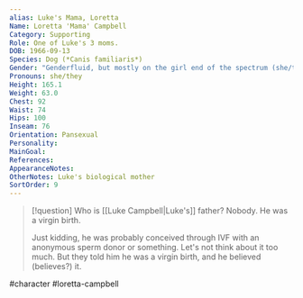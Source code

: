 ```yaml
---
alias: Luke's Mama, Loretta
Name: Loretta 'Mama' Campbell
Category: Supporting
Role: One of Luke's 3 moms.
DOB: 1966-09-13
Species: Dog (*Canis familiaris*)
Gender: "Genderfluid, but mostly on the girl end of the spectrum (she/they)"
Pronouns: she/they
Height: 165.1
Weight: 63.0
Chest: 92
Waist: 74
Hips: 100
Inseam: 76
Orientation: Pansexual
Personality:
MainGoal:
References:
AppearanceNotes:
OtherNotes: Luke's biological mother
SortOrder: 9
---
```


>[!question] Who is [[Luke Campbell|Luke's]] father?
>Nobody. He was a virgin birth.
>
>Just kidding, he was probably conceived through IVF with an anonymous sperm donor or something. Let's not think about it too much. But they told him he was a virgin birth, and he believed (believes?) it.

#character #loretta-campbell